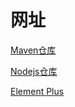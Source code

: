 # 网址

[Maven仓库](https://mvnrepository.com/)

[Nodejs仓库](https://www.npmjs.com)

[Element Plus](https://element-plus.org/zh-CN/)
